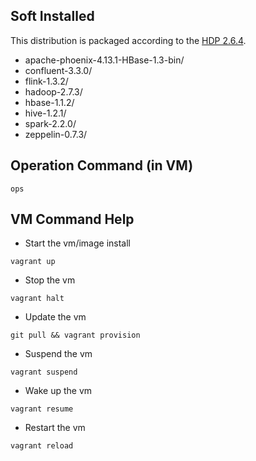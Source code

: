 
## Soft Installed
This distribution is packaged according to the [HDP 2.6.4](https://docs.hortonworks.com/HDPDocuments/HDP2/HDP-2.6.4/bk_release-notes/content/comp_versions.html).
* apache-phoenix-4.13.1-HBase-1.3-bin/
* confluent-3.3.0/
* flink-1.3.2/
* hadoop-2.7.3/
* hbase-1.1.2/
* hive-1.2.1/
* spark-2.2.0/
* zeppelin-0.7.3/
## Operation Command (in VM)
```
ops
```
## VM Command Help
* Start the vm/image install
```
vagrant up
```
* Stop the vm
```
vagrant halt
```
* Update the vm
```
git pull && vagrant provision
```
* Suspend the vm
```
vagrant suspend
```
* Wake up the vm
```
vagrant resume
```
* Restart the vm
```
vagrant reload
```
